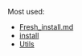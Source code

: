 Most used:
- [Fresh_install.md](https://github.com/cylmat/docs/blob/main/Fresh_install.md)
- [install](https://github.com/cylmat/docs/tree/main/install) 
- [Utils](https://github.com/cylmat/docs/tree/main/Utils)
